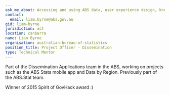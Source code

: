```yaml
---
ask_me_about: Accessing and using ABS data, user experience design, knowing what to fake/mockup and what to build.
contact:
  email: liam.byrne@abs.gov.au
gid: liam-byrne
jurisdiction: act
location: canberra
name: Liam Byrne
organisation: australian-bureau-of-statistics
position_title: Project Officer - Dissemination
type: Technical Mentor
---
```


Part of the Dissemination Applications team in the ABS, working on projects such as the ABS Stats mobile app and Data by Region. Previously part of the ABS.Stat team.

Winner of 2015 Spirit of GovHack award :)